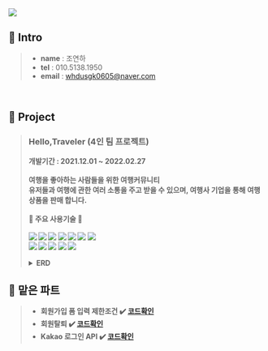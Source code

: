 
<img src="https://capsule-render.vercel.app/api?type=Waving&color=FFE400&height=300&section=header&text=capsule%20render&fontSize=90" />
<br>

 ## :pushpin: Intro
>+ <b>name</b> : 조연하
>+ <b>tel</b> : 010.5138.1950
>+ <b>email</b> : <whdusgk0605@naver.com>
<br>

 ## :pushpin: Project 
> ### <b>Hello,Traveler<b> (4인 팀 프로젝트)<br>
>개발기간 : 2021.12.01 ~ 2022.02.27 <br>
><br>
> 여행을 좋아하는 사람들을 위한 여행커뮤니티<br>
> 유저들과 여행에 관한 여러 소통을 주고 받을 수 있으며, 여행사 기업을 통해 여행 상품을 판매 합니다.<br>
> <br>
>:punch: <b>주요 사용기술</b> :punch:<br>
><br>
><img src="https://img.shields.io/badge/java-007396?style=for-the-badge&logo=java&logoColor=white"></a>
><img src="https://img.shields.io/badge/html5-E34F26?style=for-the-badge&logo=html5&logoColor=white"></a>
><img src="https://img.shields.io/badge/javascript-F7DF1E?style=for-the-badge&logo=javascript&logoColor=black"></a>
><img src="https://img.shields.io/badge/css-1572B6?style=for-the-badge&logo=css3&logoColor=white"></a>
><img src="https://img.shields.io/badge/spring-6DB33F?style=for-the-badge&logo=spring&logoColor=white"></a>
><img src="https://img.shields.io/badge/JSON-000000?style=for-the-badge&logo=JSON&logoColor=white"></a>
><img src="https://img.shields.io/badge/Apache-D22128?style=for-the-badge&logo=Apache&logoColor=white"></a><br>
><img src="https://img.shields.io/badge/Apache Tomcat-F8DC75?style=for-the-badge&logo=Apache Tomcat&logoColor=white"></a>
><img src="https://img.shields.io/badge/Oracle-F80000?style=for-the-badge&logo=Oracle&logoColor=white"></a>
><img src="https://img.shields.io/badge/jQuery-0769AD?style=for-the-badge&logo=jQuery&logoColor=white"></a>
><img src="https://img.shields.io/badge/jQuery-0769AD?style=for-the-badge&logo=jQuery&logoColor=white"></a>
><img src="https://img.shields.io/badge/API-000000?style=for-the-badge&logo=API&logoColor=white"></a>
><br>
><details>
><summary>ERD</summary>
><img width="100%" src="https://user-images.githubusercontent.com/86191913/161224756-37aaf2e2-b97f-4be4-b4c9-75d3b97a9b32.jpeg"/>
>
></details>

## :pushpin: 맡은 파트
>
>+ 회원가입 폼 입력 제한조건 :heavy_check_mark: [코드확인](https://github.com/YHDA0605/Portfolio/blob/604d63884ef6e3312068a31fe026e144644c1a9c/src/main/webapp/resources/js/regist.js#L83)
>+ 회원탈퇴 :heavy_check_mark: [코드확인](https://github.com/YHDA0605/Portfolio/blob/9dc1823fb54c116b299e9556d76acb2863367934/src/main/java/com/teamHT/helloTraveler/HomeController.java#L256)
>+ Kakao 로그인 API  :heavy_check_mark: [코드확인](https://github.com/YHDA0605/Portfolio/blob/68cb76ff3250b539c1f522f3594d4ad9b99d9fb8/src/main/java/com/teamHT/helloTraveler/KakaoController.java#L1)

